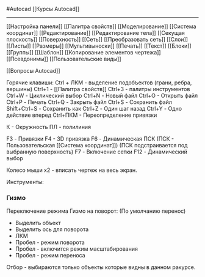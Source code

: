 #Autocad 
[[Курсы Autocad]]
__________
[[Настройка панели]]
[[Палитра свойств]]
[[Моделирование]]
[[Система координат]]
[[Редактирование]]
[[Редактирование тела]]
[[Секущая плоскость]]
[[Поверхность]]
[[Сеть]]
[[Преобразовать сеть]]
[[Слои]]
[[Листы]]
[[Размеры]]
[[Мультивыноски]]
[[Печать]]
[[Текст]]
[[Блоки]]
[[Группы]]
[[Шаблон]]
[[Копирование элементов чертежа]]
[[Псевдонимы]]
[[Пользовательские виды]]

[[Вопросы Autocad]]

Горячие клавиши:
Ctrl + ЛКМ - выделение подобъектов (грани, ребра, вершины)
Ctrl+1 - [[Палитра свойств]]
Ctrl+3 - палитры инструментов
Ctrl+W - Циклический выбор
Ctrl+N - Новый файл
Ctrl+О - Открыть файл
Ctrl+P - Печать
Ctrl+Q - Закрыть файл
Ctrl+S - Сохранить файл
Shift+Ctrl+S - Сохранить как
Ctrl+Z - Один шаг назад
Ctrl+Y - Одно действие вперед
Ctrl+ПКМ - Переопределение привязки

К - Окружность
ПЛ - полилиния

F3 - Привязки
F4 - 3D привязка
F6 - Динамическая ПСК (ПСК - Пользовательская [[Система координат]]) (ПСК подстраивается под выбранную поверхность)
F7 - Включение сетки
F12 - Динамический выбор


Колесо мыши х2 - вписать чертеж на весь экран.

Инструменты:


### Гизмо
Переключение режима Гизмо на поворот: (По умолчанию перенос)
- Выделить объект
- Выделить ось для поворота
- ЛКМ
- Пробел - режим поворота
- Пробел - включится режим масштабирования
- Пробел - режим переноса

Отбор - выбираются только объекты которые видны в данном ракурсе.